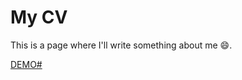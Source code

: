 # My CV
This is a page where I'll write something about me :smile:.

[DEMO#](https://antoxa291.github.io/my_cv/)

